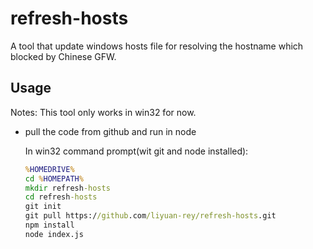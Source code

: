 # refresh-hosts
A tool that update windows hosts file for resolving the hostname which blocked by Chinese GFW.

## Usage

Notes:
This tool only works in win32 for now.

* pull the code from github and run in node
  
  In win32 command prompt(wit git and node installed):
  ```cmd
  %HOMEDRIVE%
  cd %HOMEPATH%
  mkdir refresh-hosts
  cd refresh-hosts
  git init
  git pull https://github.com/liyuan-rey/refresh-hosts.git
  npm install
  node index.js
  ```
